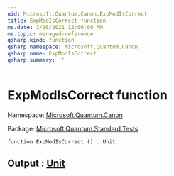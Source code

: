 ```yaml
---
uid: Microsoft.Quantum.Canon.ExpModIsCorrect
title: ExpModIsCorrect function
ms.date: 3/26/2021 12:00:00 AM
ms.topic: managed-reference
qsharp.kind: function
qsharp.namespace: Microsoft.Quantum.Canon
qsharp.name: ExpModIsCorrect
qsharp.summary: ''
---
```


# ExpModIsCorrect function

Namespace: [Microsoft.Quantum.Canon](xref:Microsoft.Quantum.Canon)

Package: [Microsoft.Quantum.Standard.Tests](https://nuget.org/packages/Microsoft.Quantum.Standard.Tests)




```qsharp
function ExpModIsCorrect () : Unit
```


## Output : [Unit](xref:microsoft.quantum.lang-ref.unit)

